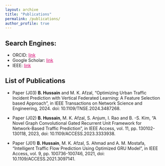 ```yaml
---
layout: archive
title: "Publications"
permalink: /publications/
author_profile: true
---
```


## Search Engines:
- ORCID: <a href="https://orcid.org/0000-0002-4125-1055" style="color: #D5006D;">link</a><br />
- Google Scholar: <a href="https://scholar.google.com/citations?user=FNRaUhwAAAAJ&hl=en" style="color: #D5006D;">link</a><br />
- IEEE: <a href="https://ieeexplore.ieee.org/author/37088916405" style="color: #D5006D;">link</a><br />
 
## ​​List of Publications

* Paper (J03) **B. Hussain** and M. K. Afzal, “Optimizing Urban Traffic Incident Prediction with Vertical Federated Learning: A Feature Selection based Approach”,  in IEEE Transactions on Network Science and Engineering, 2024. doi: 10.1109/TNSE.2024.3487268.

* Paper (J02) **B. Hussain**, M. K. Afzal, S. Anjum, I. Rao and B. -S. Kim, “A Novel Graph Convolutional Gated Recurrent Unit Framework for Network-Based Traffic Prediction”, in IEEE Access, vol. 11, pp. 130102-130118, 2023, doi: 10.1109/ACCESS.2023.3333938. 

* Paper (J01) **B. Hussain**, M. K. Afzal, S. Ahmad and A. M. Mostafa, “Intelligent Traffic Flow Prediction Using Optimized GRU Model”, in IEEE Access, vol. 9, pp. 100736-100746, 2021, doi: 10.1109/ACCESS.2021.3097141. 
